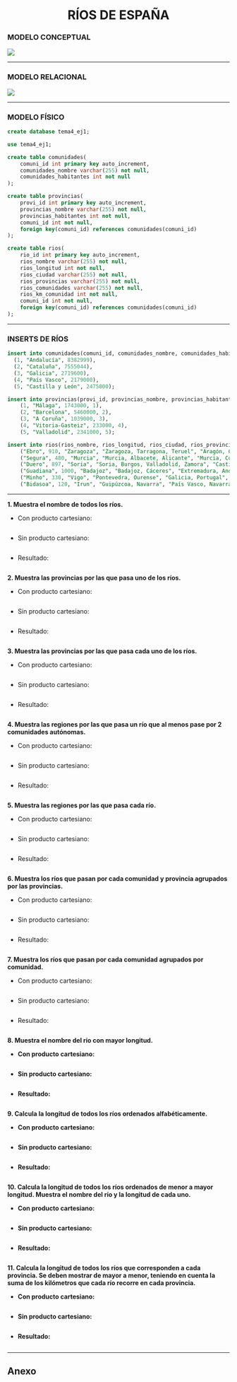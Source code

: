 <!-- style -->
  <style>
    /* título */
      h1{
        text-align: center;
        font-weight: bold;
      }

    /* subtítulos */
      h3{
        font-weight: bold;
      }
  </style>

<!---------------------------------------------------->

<!-- title -->
  <h1>RÍOS DE ESPAÑA</h1>

<!-- modelo conceptual -->
  <h3>MODELO CONCEPTUAL</h3>

  <img src="img/conceptual.png">

  <hr>

<!------------------------------------------->

<!-- modelo relacional -->
  <h3>MODELO RELACIONAL</h3>

  <img src="img/relacional.png">

  <hr>

<!------------------------------------------->

<!-- modelo físico -->
  <h3>MODELO FÍSICO</h3>

  ```sql
  create database tema4_ej1;

  use tema4_ej1;

  create table comunidades(
      comuni_id int primary key auto_increment,
      comunidades_nombre varchar(255) not null,
      comunidades_habitantes int not null
  );

  create table provincias(
      provi_id int primary key auto_increment,
      provincias_nombre varchar(255) not null,
      provincias_habitantes int not null,
      comuni_id int not null,
      foreign key(comuni_id) references comunidades(comuni_id)
  );

  create table rios(
      rio_id int primary key auto_increment,
      rios_nombre varchar(255) not null,
      rios_longitud int not null,
      rios_ciudad varchar(255) not null,
      rios_provincias varchar(255) not null,
      rios_comunidades varchar(255) not null,
      rios_km_comunidad int not null,
      comuni_id int not null,
      foreign key(comuni_id) references comunidades(comuni_id)
  );
  ```

  <hr>

<!------------------------------------------->

<!-- inserts de ríos -->
  <h3>INSERTS DE RÍOS</h3>

  ```sql
  insert into comunidades(comuni_id, comunidades_nombre, comunidades_habitantes) values 
    (1, "Andalucía", 8382999),
    (2, "Cataluña", 7555044),
    (3, "Galicia", 2719600),
    (4, "País Vasco", 2179000),
    (5, "Castilla y León", 2475000);

  insert into provincias(provi_id, provincias_nombre, provincias_habitantes, comuni_id) values 
      (1, "Málaga", 1743000, 1),
      (2, "Barcelona", 5460000, 2),
      (3, "A Coruña", 1039000, 3),
      (4, "Vitoria-Gasteiz", 233000, 4),
      (5, "Valladolid", 2341000, 5);

  insert into rios(rios_nombre, rios_longitud, rios_ciudad, rios_provincias, rios_comunidades, rios_km_comunidad, comuni_id) values
      ("Ebro", 910, "Zaragoza", "Zaragoza, Tarragona, Teruel", "Aragón, Cataluña", 200, 2),
      ("Segura", 480, "Murcia", "Murcia, Albacete, Alicante", "Murcia, Comunidad Valenciana", 150, 1),
      ("Duero", 897, "Soria", "Soria, Burgos, Valladolid, Zamora", "Castilla y León, Castilla-La Mancha", 250, 3),
      ("Guadiana", 1000, "Badajoz", "Badajoz, Cáceres", "Extremadura, Andalucía", 300, 4),
      ("Minho", 330, "Vigo", "Pontevedra, Ourense", "Galicia, Portugal", 100, 5),
      ("Bidasoa", 120, "Irun", "Guipúzcoa, Navarra", "País Vasco, Navarra", 50, 6);
  ```

  <hr>

<!------------------------------------------->

<!-- ejercicios -->
  <!-- ej1 -->
  <p><b>1. Muestra el nombre de todos los ríos.</b></p>

  - Con producto cartesiano:

  ```sql

  ```

  - Sin producto cartesiano:

  ```sql

  ```

  - Resultado:

  <img src="">



  <!-- ej2 -->
  <p><b>2. Muestra las provincias por las que pasa uno de los ríos.</b></p>

  - Con producto cartesiano:

  ```sql

  ```

  - Sin producto cartesiano:

  ```sql

  ```

  - Resultado:

  <img src="">



  <!-- ej3 -->
  <p><b>3. Muestra las provincias por las que pasa cada uno de los ríos.</b></p>

  - Con producto cartesiano:

  ```sql

  ```

  - Sin producto cartesiano:

  ```sql

  ```

  - Resultado:

  <img src="">



  <!-- ej4 -->
  <p><b>4. Muestra las regiones por las que pasa un río que al menos pase por 2 comunidades autónomas.</b></p>

  - Con producto cartesiano:

  ```sql

  ```

  - Sin producto cartesiano:

  ```sql

  ```

  - Resultado:

  <img src="">



  <!-- ej5 -->
  <p><b>5. Muestra las regiones por las que pasa cada río.</b></p>

  - Con producto cartesiano:

  ```sql

  ```

  - Sin producto cartesiano:

  ```sql

  ```

  - Resultado:

  <img src="">



  <!-- ej6 -->
  <p><b>6. Muestra los ríos que pasan por cada comunidad y provincia agrupados por las provincias.</b></p>

  - Con producto cartesiano:

  ```sql

  ```

  - Sin producto cartesiano:

  ```sql

  ```

  - Resultado:

  <img src="">



  <!-- ej7 -->
  <p><b>7. Muestra los ríos que pasan por cada comunidad agrupados por comunidad.</b></p>

  - Con producto cartesiano:

  ```sql

  ```

  - Sin producto cartesiano:

  ```sql

  ```

  - Resultado:

  <img src="">



  <!-- ej8 -->
  <p><b>8. Muestra el nombre del río con mayor longitud.<b></p>

  - Con producto cartesiano:

  ```sql

  ```

  - Sin producto cartesiano:

  ```sql

  ```

  - Resultado:

  <img src="">



  <!-- ej9 -->
  <p><b>9. Calcula la longitud de todos los ríos ordenados alfabéticamente.</b></p>

  - Con producto cartesiano:

  ```sql

  ```

  - Sin producto cartesiano:

  ```sql

  ```

  - Resultado:

  <img src="">



  <!-- ej10 -->
  <p><b>10. Calcula la longitud de todos los ríos ordenados de menor a mayor longitud. Muestra el nombre del río y la longitud de cada uno.</b></p>

  - Con producto cartesiano:

  ```sql

  ```

  - Sin producto cartesiano:

  ```sql

  ```

  - Resultado:

  <img src="">



  <!-- ej11 -->
  <p><b>11. Calcula la longitud de todos los ríos que corresponden a cada provincia. Se deben mostrar de mayor a menor, teniendo en cuenta la suma de los kilómetros que cada río recorre en cada provincia.</b></p>

  - Con producto cartesiano:

  ```sql

  ```

  - Sin producto cartesiano:

  ```sql

  ```

  - Resultado:

  <img src="">

  <hr>

<!---------------------------------------------------->

<h2><b>Anexo</b></h2>

```sql

```